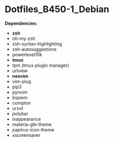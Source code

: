 # Dotfiles_B450-1_Debian
**Dependencies:**
* **zsh**
* oh-my-zsh
* zsh-syntax-highlighting
* zsh-autosuggestions
* powerlevel10k
* **tmux**
* tpm (tmux plugin manager)
* urlview
* **neovim**
* vim-plug
* pip3
* pynvim
* bspwm
* compton
* urxvt
* polybar
* lxappearance
* materia-gtk-theme
* papirus-icon-theme
* xscreensaver